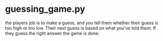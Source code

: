# guessing_game.py
the players job is to make a guess, and you tell them whether their guess is too high or too low. Their next guess is based on what you've told them. If they guess the right answer the game is done. 
